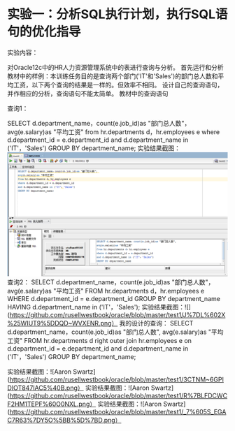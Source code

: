 #                                         实验一：分析SQL执行计划，执行SQL语句的优化指导
实验内容：

对Oracle12c中的HR人力资源管理系统中的表进行查询与分析。
首先运行和分析教材中的样例：本训练任务目的是查询两个部门('IT'和'Sales')的部门总人数和平均工资，以下两个查询的结果是一样的。但效率不相同。
设计自己的查询语句，并作相应的分析，查询语句不能太简单。
教材中的查询语句

查询1：

SELECT d.department_name，count(e.job_id)as "部门总人数"，
avg(e.salary)as "平均工资"
from hr.departments d，hr.employees e
where d.department_id = e.department_id
and d.department_name in ('IT'，'Sales')
GROUP BY department_name;
实验结果截图：![](https://github.com/rusellwestbook/oracle/blob/master/test1/3CTNM~6GPIDIOT847IAC5%40B.png)
查询2：
SELECT d.department_name，count(e.job_id)as "部门总人数"，
avg(e.salary)as "平均工资"
FROM hr.departments d，hr.employees e
WHERE d.department_id = e.department_id
GROUP BY department_name
HAVING d.department_name in ('IT'，'Sales');
实验结果截图：![](https://github.com/rusellwestbook/oracle/blob/master/test1/J%7DL%602X%25WIUT9%5DDQD~WVXENR.png）
我的设计的查询：
SELECT d.department_name，count(e.job_id)as "部门总人数",
avg(e.salary)as "平均工资"
FROM hr.departments d right outer join hr.employees e
on d.department_id = e.department_id
and d.department_name in ('IT'，'Sales')
GROUP BY department_name;


实验结果截图：![Aaron Swartz](https://github.com/rusellwestbook/oracle/blob/master/test1/3CTNM~6GPIDIOT847IAC5%40B.png）
实验结果截图：![Aaron Swartz](https://github.com/rusellwestbook/oracle/blob/master/test1/R%7BLFDCWCF2HM1TEPF%60O0NXL.png）
实验结果截图：![Aaron Swartz](https://github.com/rusellwestbook/oracle/blob/master/test1/_7%605S_EGAC7R63%7DY5O%5BB%5D%7BD.png）
